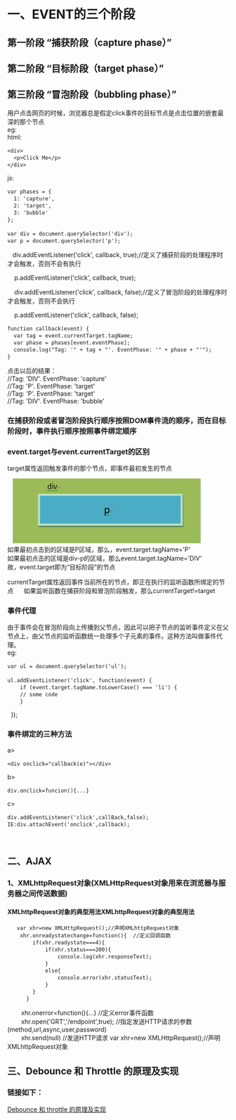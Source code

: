 一、EVENT的三个阶段
================
第一阶段 “捕获阶段（capture phase）”
------------------------------------
第二阶段 “目标阶段（target phase）”
------------------------------------
第三阶段 “冒泡阶段（bubbling phase）”
------------------------------------
用户点击网页的时候，浏览器总是假定click事件的目标节点是点击位置的嵌套最深的那个节点  
eg:  
html:  

    <div>
      <p>Click Me</p>
    </div>  
js:  

    var phases = {
      1: 'capture',
      2: 'target',
      3: 'bubble'
    };

    var div = document.querySelector('div');
    var p = document.querySelector('p');

    div.addEventListener('click', callback, true);//定义了捕获阶段的处理程序时才会触发，否则不会有执行  
            
        p.addEventListener('click', callback, true);  
        
        div.addEventListener('click', callback, false);//定义了冒泡阶段的处理程序时才会触发，否则不会执行   
        
        p.addEventListener('click', callback, false);

    function callback(event) {
      var tag = event.currentTarget.tagName;
      var phase = phases[event.eventPhase];
      console.log("Tag: '" + tag + "'. EventPhase: '" + phase + "'");
    }  
 
 点击以后的结果：  
 //Tag: 'DIV'. EventPhase: 'capture'  
 //Tag: 'P'. EventPhase: 'target'  
 //Tag: 'P'. EventPhase: 'target'  
 //Tag: 'DIV'. EventPhase: 'bubble'  
 ### 在捕获阶段或者冒泡阶段执行顺序按照DOM事件流的顺序，而在目标阶段时，事件执行顺序按照事件绑定顺序
 ### event.target与event.currentTarget的区别
 
 target属性返回触发事件的那个节点，即事件最初发生的节点   
 
    ![html结构示意图](https://github.com/shiwanqiong/webNotes/blob/master/div.png)  
    如果最初点击到的区域是P区域，那么，event.target.tagName='P'  
    如果最初点击的区域是div-p的区域，那么event.target.tagName='DIV'  
    故，event.target即为“目标阶段”的节点  
    
 currentTarget属性返回事件当前所在的节点，即正在执行的监听函数所绑定的节点  
    如果监听函数在捕获阶段和冒泡阶段触发，那么currentTarget!=target  
 
 ### 事件代理  
 由于事件会在冒泡阶段向上传播到父节点，因此可以把子节点的监听事件定义在父节点上，由父节点的监听函数统一处理多个子元素的事件。这种方法叫做事件代理。  
 eg:  
 
    var ul = document.querySelector('ul');

    ul.addEventListener('click', function(event) {
        if (event.target.tagName.toLowerCase() === 'li') {
        // some code
        }
    });  
    
### 事件绑定的三种方法  
a>  
    
    <div onclick="callback(e)"></div>  
b>  

    div.onclick=funcion(){...}  
c>  

    div.addEventListener('click',callBack,false);  
    IE:div.attachEvent('onclick',callback);
    
## 二、AJAX
### 1、XMLhttpRequest对象(XMLHttpRequest对象用来在浏览器与服务器之间传送数据)
   #### XMLhttpRequest对象的典型用法XMLhttpRequest对象的典型用法
       var xhr=new XMLHttpRequest();//声明XMLhttpRequest对象  
        xhr.onreadystatechange=function(){  //定义回调函数
            if(xhr.readystate===4){
                if(xhr.status===200){
                    console.log(xhr.responseText);
                }
                else{
                    console.error(xhr.statusText);
                }
            }
          }
         xhr.onerror=function(){...} //定义error事件函数  
         xhr.open('GRT','/endpoint',true);  //指定发送HTTP请求的参数(method,url,async,user,password)  
         xhr.send(null) //发送HTTP请求  var xhr=new XMLHttpRequest();//声明XMLhttpRequest对象  
## 三、Debounce 和 Throttle 的原理及实现  
### 链接如下：  
[Debounce 和 throttle 的原理及实现](http://hackll.com/2015/11/19/debounce-and-throttle/)
